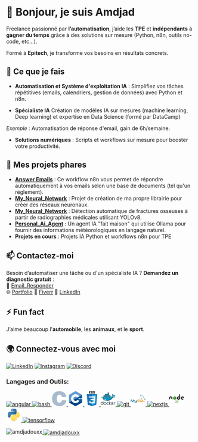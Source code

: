 <!-- Titre principal en Markdown -->
# 👋 Bonjour, je suis Amdjad

<!-- Sous-titre positionnant ton expertise et ton audience cible -->
Freelance passionné par **l’automatisation**, j’aide les **TPE** et **indépendants** à **gagner du temps** grâce à des solutions sur mesure (Python, n8n, outils no-code, etc...).

Formé à **Epitech**, je transforme vos besoins en résultats concrets.

<!-- Section expliquant tes services avec des bénéfices clairs -->
## 🚀 Ce que je fais
- **Automatisation et Système d'exploitation IA** : Simplifiez vos tâches répétitives (emails, calendriers, gestion de données) avec Python et n8n.

- **Spécialiste IA** Création de modèles IA sur mesures (machine learning, Deep learning) et expertise en Data Science (formé par DataCamp)

*Exemple* : Automatisation de réponse d'email, gain de 6h/semaine.
- **Solutions numériques** : Scripts et workflows sur mesure pour booster votre productivité.

<!-- Section mettant en avant tes projets existants -->
## 📂 Mes projets phares
- **[Answer Emails](https://github.com/amdjadouxx/auto_client_answer)** : Ce workflow n8n vous permet de répondre automatiquement à vos emails selon une base de documents (tel qu'un règlement).
- **[My_Neural_Network](https://github.com/amdjadouxx/my_neural_network)** : Projet de création de ma propre librairie pour créer des réseaux neuronaux.
-  **[My_Neural_Network](https://github.com/amdjadouxx/BONES_BREAK_DETECTION)** : Détection automatique de fractures osseuses à partir de radiographies médicales utilisant YOLOv8.
-  **[Personal_Ai_Agent](https://github.com/amdjadouxx/personal_ai_agent)** : Un agent IA "fait maison" qui utilise Ollama pour fournir des informations météorologiques en langage naturel.
- **Projets en cours** : 
Projets IA Python et workflows n8n pour TPE

<!-- Section contact avec un CTA fort -->
## 📫 Contactez-moi
Besoin d’automatiser une tâche ou d'un spécialiste IA ? **Demandez un diagnostic gratuit** :  
📧 [Email_Responder](mailto:amdjad.freelance@gmail.com)  
🌐 [Portfolio](https://www.byamdjad.com/)
🔗 [Fiverr](https://fr.fiverr.com/amdjadouxx)
🔗 [LinkedIn](https://linkedin.com/in/amdjad-ahmod-ali-92023b258)

<!-- Section fun fact pour garder une touche personnelle -->
## ⚡ Fun fact
J’aime beaucoup l'**automobile**, les **animaux**, et le **sport**. 

<!-- Section pour les liens sociaux, adaptés au format Markdown -->
## 🌍 Connectez-vous avec moi
[<img src="https://raw.githubusercontent.com/rahuldkjain/github-profile-readme-generator/master/src/images/icons/Social/linked-in-alt.svg" alt="LinkedIn" height="30" width="40" />](https://linkedin.com/in/amdjad-ahmod-ali-92023b258)
[<img src="https://raw.githubusercontent.com/rahuldkjain/github-profile-readme-generator/master/src/images/icons/Social/instagram.svg" alt="Instagram" height="30" width="40" />](https://instagram.com/amdjadouxx)
[<img src="https://raw.githubusercontent.com/rahuldkjain/github-profile-readme-generator/master/src/images/icons/Social/discord.svg" alt="Discord" height="30" width="40" />](https://discord.gg/632547811392618500)


<h3 align="left">Langages and Outils:</h3>
<p align="left"> <a href="https://angular.io" target="_blank" rel="noreferrer"> <img src="https://angular.io/assets/images/logos/angular/angular.svg" alt="angular" width="40" height="40"/> </a> <a href="https://www.gnu.org/software/bash/" target="_blank" rel="noreferrer"> <img src="https://www.vectorlogo.zone/logos/gnu_bash/gnu_bash-icon.svg" alt="bash" width="40" height="40"/> </a> <a href="https://www.cprogramming.com/" target="_blank" rel="noreferrer"> <img src="https://raw.githubusercontent.com/devicons/devicon/master/icons/c/c-original.svg" alt="c" width="40" height="40"/> </a> <a href="https://www.w3schools.com/cpp/" target="_blank" rel="noreferrer"> <img src="https://raw.githubusercontent.com/devicons/devicon/master/icons/cplusplus/cplusplus-original.svg" alt="cplusplus" width="40" height="40"/> </a> <a href="https://www.w3schools.com/css/" target="_blank" rel="noreferrer"> <img src="https://raw.githubusercontent.com/devicons/devicon/master/icons/css3/css3-original-wordmark.svg" alt="css3" width="40" height="40"/> </a> <a href="https://www.docker.com/" target="_blank" rel="noreferrer"> <img src="https://raw.githubusercontent.com/devicons/devicon/master/icons/docker/docker-original-wordmark.svg" alt="docker" width="40" height="40"/> </a> <a href="https://git-scm.com/" target="_blank" rel="noreferrer"> <img src="https://www.vectorlogo.zone/logos/git-scm/git-scm-icon.svg" alt="git" width="40" height="40"/> </a> <a href="https://www.w3.org/html/" target="_blank" rel="noreferrer"> <img src="https://raw.githubusercontent.com/devicons/devicon/master/icons/mysql/mysql-original-wordmark.svg" alt="mysql" width="40" height="40"/> </a> <a href="https://nextjs.org/" target="_blank" rel="noreferrer"> <img src="https://cdn.worldvectorlogo.com/logos/nextjs-2.svg" alt="nextjs" width="40" height="40"/> </a> <a href="https://nodejs.org" target="_blank" rel="noreferrer"> <img src="https://raw.githubusercontent.com/devicons/devicon/master/icons/nodejs/nodejs-original-wordmark.svg" alt="nodejs" width="40" height="40"/> </a> <a href="https://www.postgresql.org" target="_blank" rel="noreferrer"> <img src="https://raw.githubusercontent.com/devicons/devicon/master/icons/python/python-original.svg" alt="python" width="40" height="40"/> </a> <a href="https://www.tensorflow.org" target="_blank" rel="noreferrer"> <img src="https://www.vectorlogo.zone/logos/tensorflow/tensorflow-icon.svg" alt="tensorflow" width="40" height="40"/> </a> <a href="https://www.typescriptlang.org/" target="_blank" rel="noreferrer"> </p>

<p><img align="left" src="https://github-readme-stats.vercel.app/api/top-langs?username=amdjadouxx&show_icons=true&locale=en&layout=compact" alt="amdjadouxx" /></p>

<p>&nbsp;<img align="center" src="https://github-readme-stats.vercel.app/api?username=amdjadouxx&show_icons=true&locale=en" alt="amdjadouxx" /></p>
